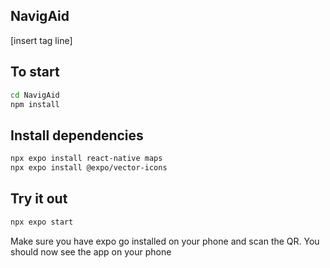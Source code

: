## NavigAid

[insert tag line]

## To start
```bash
cd NavigAid
npm install
```

## Install dependencies
```bash
npx expo install react-native maps
npx expo install @expo/vector-icons
```

## Try it out
```bash
npx expo start
```

Make sure you have expo go installed on your phone and scan the QR.
You should now see the app on your phone
